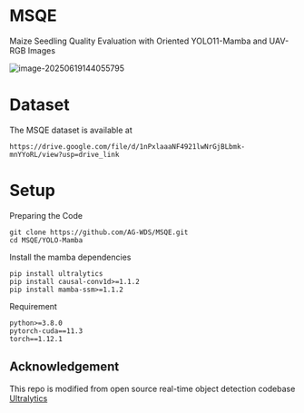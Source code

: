 # MSQE

Maize Seedling Quality Evaluation with Oriented YOLO11-Mamba and UAV-RGB Images

![image-20250619144055795](https://typora119.oss-cn-shenzhen.aliyuncs.com/image-20250619144055795.png)

# Dataset

The MSQE dataset is available at

 `https://drive.google.com/file/d/1nPxlaaaNF4921lwNrGjBLbmk-mnYYoRL/view?usp=drive_link`


# Setup

Preparing the Code

    git clone https://github.com/AG-WDS/MSQE.git
    cd MSQE/YOLO-Mamba

Install the mamba dependencies

    pip install ultralytics
    pip install causal-conv1d>=1.1.2
    pip install mamba-ssm>=1.1.2

Requirement

```
python>=3.8.0 
pytorch-cuda==11.3
torch==1.12.1
```

## Acknowledgement

This repo is modified from open source real-time object detection codebase [Ultralytics](https://github.com/ultralytics/ultralytics)
